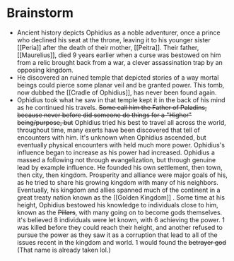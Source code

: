 # Brainstorm
- Ancient history depicts Ophidius as a noble adventurer, once a prince who declined his seat at the throne, leaving it to his younger sister [[Peria]] after the death of their mother, [[Peitra]]. Their father, [[Maurelius]], died  9 years earlier when a curse was bestowed on him from a relic brought back from a war, a clever assassination trap by an opposing kingdom. 
- He discovered an ruined temple that depicted stories of a way mortal beings could pierce some planar veil and be granted power. This tomb, now dubbed the [[Cradle of Ophidius]], has never been found again. 
- Ophidius took what he saw in that temple kept it in the back of his mind as he continued his travels. ~~Some call him the Father of Paladins, because never before did someone do things for a "Higher" being/purpose, but~~ Ophidius tried his best to travel all across the world, throughout time, many exerts have been discovered that tell of encounters with him. It's unknown when Ophidius ascended, but eventually physical encounters with held much more power. Ophidius's influence began to increase as his power had increased. Ophidius a massed a following not through evangelization, but through genuine lead by example influence. He founded his own settlement, then town, then city, then kingdom. Prosperity and alliance were major goals of his, as he tried to share his growing kingdom with many of his neighbors. Eventually, his kingdom and allies spanned much of the continent in a great treaty nation known as the [[Golden Kingdom]] . Some time at his height, Ophidius bestowed his knowledge to individuals close to him, known as the ~~Pillars~~, with many going on to become gods themselves. it's believed 8 individuals were let known, with 6 achieving the power. 1 was killed before they could reach their height, and another refused to pursue the power as they saw it as a corruption that lead to all of the issues recent in the kingdom and world. 1 would found the ~~betrayer god~~ (That name is already taken lol.)